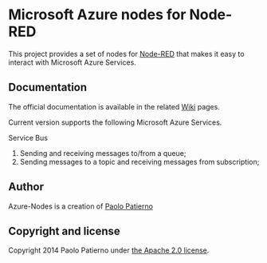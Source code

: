 # Microsoft Azure nodes for Node-RED

This project provides a set of nodes for [Node-RED](http://nodered.org/) that makes it easy to interact with Microsoft Azure Services.

## Documentation

The official documentation is available in the related [Wiki](https://github.com/ppatierno/azure-nodes/wiki) pages.

Current version supports the following Microsoft Azure Services.

Service Bus

1. Sending and receiving messages to/from a queue;
2. Sending messages to a topic and receiving messages from subscription;

## Author

Azure-Nodes is a creation of [Paolo Patierno](http://mvp.microsoft.com/en-us/mvp/Paolo%20Patierno-5000734)

## Copyright and license

Copyright 2014 Paolo Patierno under [the Apache 2.0 license](LICENSE).
